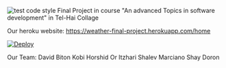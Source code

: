 ![test code style](https://github.com/shayd2110/weatherFinalProject/workflows/test%20code%20style/badge.svg)
Final Project in course "An advanced Topics in software development" in Tel-Hai Collage

Our heroku website: https://weather-final-project.herokuapp.com/home

[![Deploy](https://www.herokucdn.com/deploy/button.svg)](https://heroku.com/deploy)

Our Team:
David Biton
Kobi Horshid
Or Itzhari
Shalev Marciano
Shay Doron
